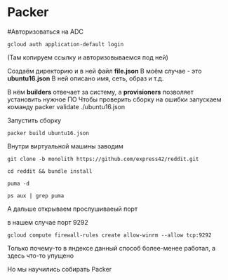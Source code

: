
 # Packer
#Авторизоваться на ADC

```
gcloud auth application-default login
```
(Там копируем ссылку и авторизовываемся под ней)

Создаём директорию и в ней файл **file.json**
В моём случае - это **ubuntu16.json**
В ней описано имя, сеть, образ и т.д.

В нём **builders** отвечает за систему, а
**provisioners** позволяет установить нужное ПО
Чтобы проверить сборку на ошибки запускаем команду
packer validate ./ubuntu16.json

Запустить сборку
```
packer build ubuntu16.json
```

Внутри виртуальной машины заводим

```
git clone -b monolith https://github.com/express42/reddit.git
```
```
cd reddit && bundle install
```
```
puma -d
```
```
ps aux | grep puma
```

А дальше открываем прослушиваеый порт

в нашем случае порт 9292

```
gcloud compute firewall-rules create allow-winrm --allow tcp:9292
```

Только почему-то в яндексе данный способ более-менее работал, а здесь что-то упущено

Но мы научились собирать Packer

